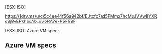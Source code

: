 [ESXi ISO]

https://1drv.ms/u/c/5c4ee44f56a942bf/EUtcfc7ad5FMmo7hcMuJVVwBYXRsSjBoEPkhbcAb_uwoRA?e=R5F5SF

[ESXi ISO]
Azure VM specs

## Azure VM specs



